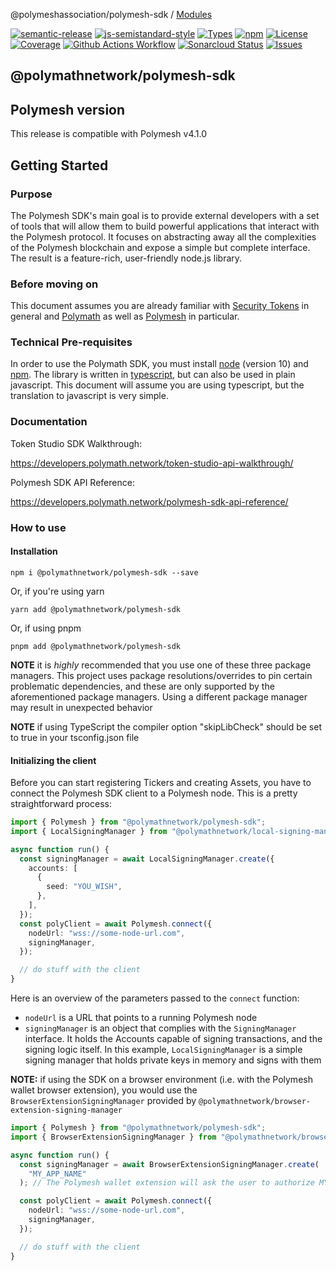 @polymeshassociation/polymesh-sdk / [Modules](modules.md)

[![semantic-release](https://img.shields.io/badge/%20%20%F0%9F%93%A6%F0%9F%9A%80-semantic--release-e10079.svg)](https://github.com/semantic-release/semantic-release)
[![js-semistandard-style](https://img.shields.io/badge/code%20style-semistandard-brightgreen.svg?style=flat-square)](https://github.com/standard/semistandard)
[![Types](https://img.shields.io/npm/types/@polymathnetwork/polymesh-sdk)](https://)
[![npm](https://img.shields.io/npm/v/@polymathnetwork/polymesh-sdk)](https://www.npmjs.com/package/@polymathnetwork/polymesh-sdk)
[![License](https://img.shields.io/badge/License-Apache_2.0-blue.svg)](https://opensource.org/licenses/Apache-2.0)
[![Coverage](https://sonarcloud.io/api/project_badges/measure?project=PolymathNetwork_polymesh-sdk&metric=coverage)](https://sonarcloud.io/dashboard?id=PolymathNetwork_polymesh-sdk)
[![Github Actions Workflow](https://github.com/PolymathNetwork/polymesh-sdk/actions/workflows/main.yml/badge.svg)](https://github.com/Polymathnetwork/polymesh-sdk/actions)
[![Sonarcloud Status](https://sonarcloud.io/api/project_badges/measure?project=PolymathNetwork_polymesh-sdk&metric=alert_status)](https://sonarcloud.io/dashboard?id=PolymathNetwork_polymesh-sdk)
[![Issues](https://img.shields.io/github/issues/PolymathNetwork/polymesh-sdk)](https://github.com/PolymathNetwork/polymesh-sdk/issues)

## @polymathnetwork/polymesh-sdk

<!--- This section is autogenerated, do not modify --->

## Polymesh version

This release is compatible with Polymesh v4.1.0

<!--- End of section --->

## Getting Started

### Purpose

The Polymesh SDK's main goal is to provide external developers with a set of tools that will allow them to build powerful applications that interact with the Polymesh protocol. It focuses on abstracting away all the complexities of the Polymesh blockchain and expose a simple but complete interface. The result is a feature-rich, user-friendly node.js library.

### Before moving on

This document assumes you are already familiar with [Security Tokens](https://thesecuritytokenstandard.org/) in general and [Polymath](https://www.polymath.network/) as well as [Polymesh](https://polymath.network/polymesh) in particular.

### Technical Pre-requisites

In order to use the Polymath SDK, you must install [node](https://nodejs.org/) \(version 10\) and [npm](https://www.npmjs.com/). The library is written in [typescript](https://www.typescriptlang.org/), but can also be used in plain javascript. This document will assume you are using typescript, but the translation to javascript is very simple.

### Documentation

Token Studio SDK Walkthrough:

https://developers.polymath.network/token-studio-api-walkthrough/

Polymesh SDK API Reference:

https://developers.polymath.network/polymesh-sdk-api-reference/

### How to use

#### Installation

`npm i @polymathnetwork/polymesh-sdk --save`

Or, if you're using yarn

`yarn add @polymathnetwork/polymesh-sdk`

Or, if using pnpm

`pnpm add @polymathnetwork/polymesh-sdk`

**NOTE** it is _highly_ recommended that you use one of these three package managers. This project uses package resolutions/overrides to pin certain problematic dependencies, and these are only supported by the aforementioned package managers. Using a different package manager may result in unexpected behavior

**NOTE** if using TypeScript the compiler option "skipLibCheck" should be set to true in your tsconfig.json file

#### Initializing the client

Before you can start registering Tickers and creating Assets, you have to connect the Polymesh SDK client to a Polymesh node. This is a pretty straightforward process:

```typescript
import { Polymesh } from "@polymathnetwork/polymesh-sdk";
import { LocalSigningManager } from "@polymathnetwork/local-signing-manager";

async function run() {
  const signingManager = await LocalSigningManager.create({
    accounts: [
      {
        seed: "YOU_WISH",
      },
    ],
  });
  const polyClient = await Polymesh.connect({
    nodeUrl: "wss://some-node-url.com",
    signingManager,
  });

  // do stuff with the client
}
```

Here is an overview of the parameters passed to the `connect` function:

- `nodeUrl` is a URL that points to a running Polymesh node
- `signingManager` is an object that complies with the `SigningManager` interface. It holds the Accounts capable of signing transactions, and the signing logic itself. In this example, `LocalSigningManager` is a simple signing manager that holds private keys in memory and signs with them

**NOTE:** if using the SDK on a browser environment \(i.e. with the Polymesh wallet browser extension\), you would use the `BrowserExtensionSigningManager` provided by `@polymathnetwork/browser-extension-signing-manager`

```typescript
import { Polymesh } from "@polymathnetwork/polymesh-sdk";
import { BrowserExtensionSigningManager } from "@polymathnetwork/browser-extension-signing-manager";

async function run() {
  const signingManager = await BrowserExtensionSigningManager.create(
    "MY_APP_NAME"
  ); // The Polymesh wallet extension will ask the user to authorize MY_APP_NAME for access

  const polyClient = await Polymesh.connect({
    nodeUrl: "wss://some-node-url.com",
    signingManager,
  });

  // do stuff with the client
}
```
